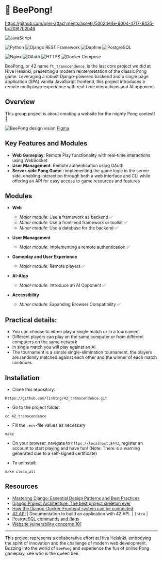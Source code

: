 # 🐝 BeePong!



https://github.com/user-attachments/assets/50024e4e-6004-4717-8435-bc208f7b2b46


![JavaScript](https://img.shields.io/badge/JavaScript-F7DF1E?logo=javascript&logoColor=black)

![Python](https://img.shields.io/badge/Python-3776AB?logo=python&logoColor=yellow) ![Django REST Framework](https://img.shields.io/badge/Django_REST_Framework-092E20?logo=django&logoColor=white) ![Daphne](https://img.shields.io/badge/Daphne-512BD4?logo=django&logoColor=white)  ![PostgreSQL](https://img.shields.io/badge/PostgreSQL-316192?logo=postgresql&logoColor=white) 

 ![Nginx](https://img.shields.io/badge/Nginx-009639?logo=nginx&logoColor=white)  ![OAuth](https://img.shields.io/badge/OAuth-4285F4?logo=oauth&logoColor=white)
![HTTPS](https://img.shields.io/badge/HTTPS-565656?logo=letsencrypt&logoColor=white) ![Docker Compose](https://img.shields.io/badge/Docker_Compose-1DA1F2?logo=docker&logoColor=white)

BeePong, or 42 name `ft_transcendence`, is the last core project we did at Hive Helsinki, presenting a modern reinterpretation of the classic Pong game. Leveraging a robust Django-powered backend and a single page application (SPA) vanilla JavaScript frontend, this project introduces a remote multiplayer experience with real-time interactions and AI opponent. 


## Overview
This group project is about creating a website for the mighty Pong contest! 🏓

![BeePong design vision](BeePong_vision_240615.png)
[Figma](https://www.figma.com/design/42yVXZOi6yLRxybTmu8lhG/BEE-PONG?node-id=0-1&t=JObdYVC2Pk32AxSm-1)

## Key Features and Modules

- **Web Gameplay**: Remote Play functionality with real-time interactions using WebSocket
- **User Management**: Remote authentication using OAuth
- **Server-side Pong Game** : implementing the game logic in the server side, enabling interaction through both a web interface and CLI while offering an
API for easy access to game resources and features

## Modules

- **Web**
	- *Major module*: Use a framework as backend :white_check_mark:
	- *Minor module*: Use a front-end framework or toolkit :white_check_mark:
	- *Minor module*: Use a database for the backend :white_check_mark:
- **User Management**
	- *Major module*: Implementing a remote authentication :white_check_mark:
- **Gameplay and User Experience**
	- *Major module*: Remote players :white_check_mark:

- **AI-Algo**
	- *Major module*: Introduce an AI Opponent :white_check_mark:
   
- **Accessibility**
	- *Minor module*: Expanding Browser Compatibility :white_check_mark:

## Practical details:
- You can choose to either play a single match or in a tournament
- Different players can play on the same computer or from different computers on the same network
- In single match you will play against an AI
- The tournament is a simple single-elimination tournament, the players are randomly matched against each other and the winner of each match continues

## Installation

* Clone this repository:

```shell
https://github.com/linhtng/42_transcendence.git
```
* Go to the project folder:

```shell
cd 42_transcendence
```
* Fill the `.env`-file values as necessary

```Run make
make
```
* On your browser, navigate to `https://localhost:8443`, register an account to start playing and have fun! (Note: There is a warning generated due to a self-signed certificate)

* To uninstall:

```
make clean_all
```

## Resources
- [Mastering Django: Essential Design Patterns and Best Practices](https://www.linkedin.com/pulse/mastering-django-essential-design-patterns-best-mohammad-fa-alfard-zsg3f/)
- [Django Project Architecture: The best project skeleton ever](https://rajanmandanka.medium.com/django-project-architecture-the-best-project-skeleton-ever-a184143f1c82)
- [How the Django-Docker-Frontend system can be connected](https://medium.com/@bekojix0660/42-ft-transcendence-0d952c94ea05)
- [42 API](https://api.intra.42.fr/apidoc) | Documentation to build an application with 42 API. | `Intra` |
- [PostgreSQL commands and flags](https://hasura.io/blog/top-psql-commands-and-flags-you-need-to-know-postgresql)
- [Website vulnerability concerns 101](https://hacksplaining.com/lessons)

---

This project represents a collaborative effort at Hive Helsinki, embodying the spirit of innovation and the challenge of modern web development. Buzzing into the world of `BeePong` and experience the fun of online Pong gameplay, see who is the queen bee.
